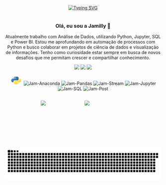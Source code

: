 <div align="center">
  <a href="https://git.io/typing-svg">
    <img src="https://readme-typing-svg.demolab.com?font=Fira+Code&weight=500&size=22&pause=1000&color=ff9aa2&center=true&vCenter=true&random=false&width=524&lines=%E2%8A%B9+Bem-Vindo+ao+meu+Perfil!+%CB%99%E1%B5%95%CB%99+%E2%8A%B9+" alt="Typing SVG">
  </a>
</div>

<img align="center" alt="" src="./src/header-gif.gif">

### <p align="center"> Olá, eu sou a Jamilly 👋  

<p align="center"> Atualmente trabalho com Análise de Dados, utilizando Python, Jupyter, SQL e Power BI. Estou me aprofundando em automação de processos com Python e busco colaborar em projetos de ciência de dados e visualização de informações. Tenho como curiosidade estar sempre em busca de novos desafios que me permitam crescer e compartilhar conhecimento.

 <div align="center"> 
  <a href="https://www.instagram.com/jamillyvihtoria/" target="_blank"><img src="https://img.shields.io/badge/-Instagram-%23E4405F?style=for-the-badge&logo=instagram&logoColor=white" target="_blank"></a>
  <a href = "mailto:barbosajamilly45@gmail.com"><img src="https://img.shields.io/badge/-Gmail-%23333?style=for-the-badge&logo=gmail&logoColor=white" target="_blank"></a>
  <a href="https://www.linkedin.com/in/jamilly-vitoria-ferreira-barbosa/" target="_blank"><img src="https://img.shields.io/badge/-LinkedIn-%230077B5?style=for-the-badge&logo=linkedin&logoColor=white" target="_blank"></a> 
</div>

<div align="center"><br>
  <img alt="Jam-Python" height="30" width="40" src="https://raw.githubusercontent.com/devicons/devicon/master/icons/python/python-original.svg">
  <img alt="Jam-Anaconda" height="30" width="40" src="https://cdn.jsdelivr.net/gh/devicons/devicon@latest/icons/anaconda/anaconda-original.svg">
  <img alt="Jam-Pandas" height="30" width="40" src="https://cdn.jsdelivr.net/gh/devicons/devicon@latest/icons/pandas/pandas-original.svg">
  <img alt="Jam-Stream" height="30" width="40" src="https://cdn.jsdelivr.net/gh/devicons/devicon@latest/icons/streamlit/streamlit-original.svg">
  <img alt="Jam-Jupyter" height="30" width="40" src="https://cdn.jsdelivr.net/gh/devicons/devicon@latest/icons/jupyter/jupyter-original.svg">
  <img alt="Jam-SQL" height="30" width="40" src="https://cdn.jsdelivr.net/gh/devicons/devicon@latest/icons/azuresqldatabase/azuresqldatabase-original.svg">
  <img alt="Jam-Post" height="30" width="40" src="https://cdn.jsdelivr.net/gh/devicons/devicon@latest/icons/postgresql/postgresql-original.svg">
</div>

## 

<div align="center">
  <div style="display: grid; grid-template-columns: auto auto; gap: 10px;">
    <a href="https://github.com/JamillyVihtoria">
      <img height="150em" src="https://github-readme-stats.vercel.app/api?username=JamillyVihtoria&show_icons=true&theme=cobalt&count_private=true" />
    </a>
    <img height="150em" src="https://github-readme-stats.vercel.app/api/top-langs/?username=JamillyVihtoria&layout=compact&langs_count=16&theme=cobalt" />
  </div>
</div>


<div align="center">
  <picture>
    <source media="(prefers-color-scheme: dark)" srcset="https://raw.githubusercontent.com/JamillyVihtoria/JamillyVihtoria/output/github-contribution-grid-snake-dark.svg">
    <source media="(prefers-color-scheme: light)" srcset="https://raw.githubusercontent.com/JamillyVihtoria/JamillyVihtoria/output/github-contribution-grid-snake.svg">
    <img alt="github contribution grid snake animation" src="https://raw.githubusercontent.com/JamillyVihtoria/JamillyVihtoria/output/github-contribution-grid-snake.svg">
  </picture>
</div>


